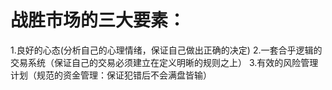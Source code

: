 # 战胜市场的三大要素：
1.良好的心态(分析自己的心理情绪，保证自己做出正确的决定)
2.一套合乎逻辑的交易系统（保证自己的交易必须建立在定义明晰的规则之上）
3.有效的风险管理计划（规范的资金管理：保证犯错后不会满盘皆输）
       

    